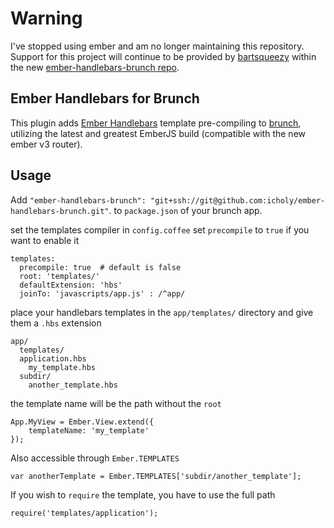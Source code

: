 # Warning

I've stopped using ember and am no longer maintaining this repository.  Support for this project will continue to be provided by [bartsqueezy](https://github.com/bartsqueezy) within the new [ember-handlebars-brunch repo](https://github.com/bartsqueezy/ember-handlebars-brunch).

## Ember Handlebars for Brunch

This plugin adds [Ember Handlebars](http://emberjs.com/) template pre-compiling to
[brunch](http://brunch.io), utilizing the latest and greatest EmberJS build (compatible with the new ember v3 router).

## Usage

Add `"ember-handlebars-brunch": "git+ssh://git@github.com:icholy/ember-handlebars-brunch.git"`. to `package.json` of your brunch app.

set the templates compiler in `config.coffee` set `precompile` to `true` if you want to enable it

    templates:
      precompile: true  # default is false
      root: 'templates/'
      defaultExtension: 'hbs'
      joinTo: 'javascripts/app.js' : /^app/

place your handlebars templates in the `app/templates/` directory and give them a `.hbs` extension

	app/
	  templates/
      application.hbs
	    my_template.hbs
      subdir/
        another_template.hbs

the template name will be the path without the `root`

	App.MyView = Ember.View.extend({
		templateName: 'my_template'
	});

Also accessible through `Ember.TEMPLATES`

    var anotherTemplate = Ember.TEMPLATES['subdir/another_template'];

If you wish to `require` the template, you have to use the full path

    require('templates/application');
